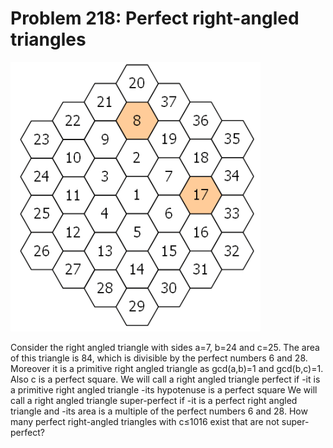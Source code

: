# Problem 218: Perfect right-angled triangles

![problem](problem.gif)

Consider the right angled triangle with sides a=7, b=24 and c=25. The
area of this triangle is 84, which is divisible by the perfect numbers 6
and 28. Moreover it is a primitive right angled triangle as gcd(a,b)=1
and gcd(b,c)=1. Also c is a perfect square. We will call a right angled
triangle perfect if -it is a primitive right angled triangle -its
hypotenuse is a perfect square We will call a right angled triangle
super-perfect if -it is a perfect right angled triangle and -its area is
a multiple of the perfect numbers 6 and 28. How many perfect
right-angled triangles with c≤1016 exist that are not super-perfect?